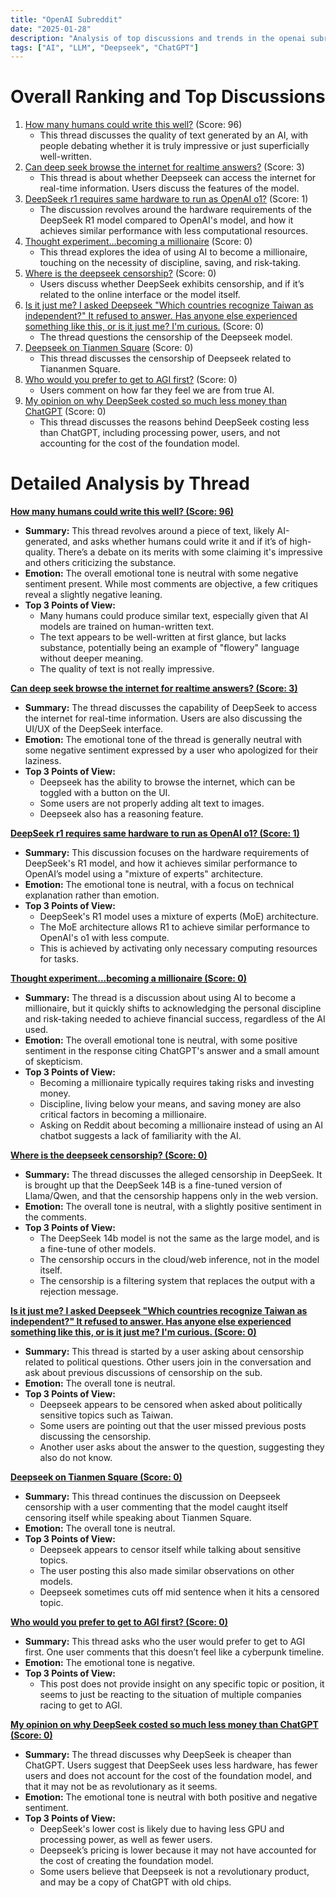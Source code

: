 ```yaml
---
title: "OpenAI Subreddit"
date: "2025-01-28"
description: "Analysis of top discussions and trends in the openai subreddit"
tags: ["AI", "LLM", "Deepseek", "ChatGPT"]
---
```


# Overall Ranking and Top Discussions
1.  [How many humans could write this well?](https://i.redd.it/a0gfiengvrfe1.png) (Score: 96)
    *   This thread discusses the quality of text generated by an AI, with people debating whether it is truly impressive or just superficially well-written.
2.  [Can deep seek browse the internet for realtime answers?](https://www.reddit.com/r/OpenAI/comments/1icaih9/can_deep_seek_browse_the_internet_for_realtime/) (Score: 3)
    *   This thread is about whether Deepseek can access the internet for real-time information. Users discuss the features of the model.
3.  [DeepSeek r1 requires same hardware to run as OpenAI o1?](https://www.reddit.com/r/OpenAI/comments/1ic8g7g/deepseek_r1_requires_same_hardware_to_run_as/) (Score: 1)
    *   The discussion revolves around the hardware requirements of the DeepSeek R1 model compared to OpenAI's model, and how it achieves similar performance with less computational resources.
4.  [Thought experiment...becoming a millionaire](https://www.reddit.com/r/OpenAI/comments/1ic7z3g/thought_experimentbecoming_a_millionaire/) (Score: 0)
    *   This thread explores the idea of using AI to become a millionaire, touching on the necessity of discipline, saving, and risk-taking.
5.  [Where is the deepseek censorship?](https://www.reddit.com/r/OpenAI/comments/1ic8680/where_is_the_deepseek_censorship/) (Score: 0)
    *  Users discuss whether DeepSeek exhibits censorship, and if it’s related to the online interface or the model itself.
6.  [Is it just me? I asked Deepseek "Which countries recognize Taiwan as independent?" It refused to answer. Has anyone else experienced something like this, or is it just me? I'm curious.](https://v.redd.it/o1sotrtd6sfe1) (Score: 0)
    *   The thread questions the censorship of the Deepseek model.
7.  [Deepseek on Tianmen Square](https://v.redd.it/ti4zn946asfe1) (Score: 0)
    *  This thread discusses the censorship of Deepseek related to Tiananmen Square.
8.  [Who would you prefer to get to AGI first?](https://www.reddit.com/r/OpenAI/comments/1icakc7/who_would_you_prefer_to_get_to_agi_first/) (Score: 0)
    *  Users comment on how far they feel we are from true AI.
9.  [My opinion on why DeepSeek costed so much less money than ChatGPT](https://www.reddit.com/r/OpenAI/comments/1icaxve/my_opinion_on_why_deepseek_costed_so_much_less/) (Score: 0)
    *  This thread discusses the reasons behind DeepSeek costing less than ChatGPT, including processing power, users, and not accounting for the cost of the foundation model.

# Detailed Analysis by Thread
**[How many humans could write this well? (Score: 96)](https://i.redd.it/a0gfiengvrfe1.png)**
*  **Summary:** This thread revolves around a piece of text, likely AI-generated, and asks whether humans could write it and if it’s of high-quality. There’s a debate on its merits with some claiming it's impressive and others criticizing the substance.
*  **Emotion:** The overall emotional tone is neutral with some negative sentiment present. While most comments are objective, a few critiques reveal a slightly negative leaning.
*  **Top 3 Points of View:**
    * Many humans could produce similar text, especially given that AI models are trained on human-written text.
    * The text appears to be well-written at first glance, but lacks substance, potentially being an example of "flowery" language without deeper meaning.
    * The quality of text is not really impressive.

**[Can deep seek browse the internet for realtime answers? (Score: 3)](https://www.reddit.com/r/OpenAI/comments/1icaih9/can_deep_seek_browse_the_internet_for_realtime/)**
*  **Summary:** The thread discusses the capability of DeepSeek to access the internet for real-time information. Users are also discussing the UI/UX of the DeepSeek interface.
*  **Emotion:** The emotional tone of the thread is generally neutral with some negative sentiment expressed by a user who apologized for their laziness.
*  **Top 3 Points of View:**
    * Deepseek has the ability to browse the internet, which can be toggled with a button on the UI.
    * Some users are not properly adding alt text to images.
    * Deepseek also has a reasoning feature.

**[DeepSeek r1 requires same hardware to run as OpenAI o1? (Score: 1)](https://www.reddit.com/r/OpenAI/comments/1ic8g7g/deepseek_r1_requires_same_hardware_to_run_as/)**
*  **Summary:**  This discussion focuses on the hardware requirements of DeepSeek's R1 model, and how it achieves similar performance to OpenAI’s model using a "mixture of experts" architecture.
*  **Emotion:** The emotional tone is neutral, with a focus on technical explanation rather than emotion.
*  **Top 3 Points of View:**
    * DeepSeek's R1 model uses a mixture of experts (MoE) architecture.
    * The MoE architecture allows R1 to achieve similar performance to OpenAI's o1 with less compute.
    * This is achieved by activating only necessary computing resources for tasks.

**[Thought experiment...becoming a millionaire (Score: 0)](https://www.reddit.com/r/OpenAI/comments/1ic7z3g/thought_experimentbecoming_a_millionaire/)**
*  **Summary:** The thread is a discussion about using AI to become a millionaire, but it quickly shifts to acknowledging the personal discipline and risk-taking needed to achieve financial success, regardless of the AI used.
*  **Emotion:** The overall emotional tone is neutral, with some positive sentiment in the response citing ChatGPT's answer and a small amount of skepticism.
*  **Top 3 Points of View:**
    * Becoming a millionaire typically requires taking risks and investing money.
    *  Discipline, living below your means, and saving money are also critical factors in becoming a millionaire.
    * Asking on Reddit about becoming a millionaire instead of using an AI chatbot suggests a lack of familiarity with the AI.

**[Where is the deepseek censorship? (Score: 0)](https://www.reddit.com/r/OpenAI/comments/1ic8680/where_is_the_deepseek_censorship/)**
*  **Summary:** The thread discusses the alleged censorship in DeepSeek. It is brought up that the DeepSeek 14B is a fine-tuned version of Llama/Qwen, and that the censorship happens only in the web version.
*  **Emotion:** The overall tone is neutral, with a slightly positive sentiment in the comments.
*  **Top 3 Points of View:**
    * The DeepSeek 14b model is not the same as the large model, and is a fine-tune of other models.
    * The censorship occurs in the cloud/web inference, not in the model itself.
    * The censorship is a filtering system that replaces the output with a rejection message.

**[Is it just me? I asked Deepseek "Which countries recognize Taiwan as independent?" It refused to answer. Has anyone else experienced something like this, or is it just me? I'm curious. (Score: 0)](https://v.redd.it/o1sotrtd6sfe1)**
*  **Summary:** This thread is started by a user asking about censorship related to political questions. Other users join in the conversation and ask about previous discussions of censorship on the sub.
*  **Emotion:** The overall tone is neutral.
*   **Top 3 Points of View:**
    * Deepseek appears to be censored when asked about politically sensitive topics such as Taiwan.
    * Some users are pointing out that the user missed previous posts discussing the censorship.
    * Another user asks about the answer to the question, suggesting they also do not know.

**[Deepseek on Tianmen Square (Score: 0)](https://v.redd.it/ti4zn946asfe1)**
*  **Summary:** This thread continues the discussion on Deepseek censorship with a user commenting that the model caught itself censoring itself while speaking about Tianmen Square.
*  **Emotion:** The overall tone is neutral.
*  **Top 3 Points of View:**
    * Deepseek appears to censor itself while talking about sensitive topics.
    * The user posting this also made similar observations on other models.
    * Deepseek sometimes cuts off mid sentence when it hits a censored topic.

**[Who would you prefer to get to AGI first? (Score: 0)](https://www.reddit.com/r/OpenAI/comments/1icakc7/who_would_you_prefer_to_get_to_agi_first/)**
*  **Summary:** This thread asks who the user would prefer to get to AGI first. One user comments that this doesn’t feel like a cyberpunk timeline.
*  **Emotion:** The emotional tone is negative.
*  **Top 3 Points of View:**
    * This post does not provide insight on any specific topic or position, it seems to just be reacting to the situation of multiple companies racing to get to AGI.

**[My opinion on why DeepSeek costed so much less money than ChatGPT (Score: 0)](https://www.reddit.com/r/OpenAI/comments/1icaxve/my_opinion_on_why_deepseek_costed_so_much_less/)**
*  **Summary:** The thread discusses why DeepSeek is cheaper than ChatGPT. Users suggest that DeepSeek uses less hardware, has fewer users and does not account for the cost of the foundation model, and that it may not be as revolutionary as it seems.
*  **Emotion:** The emotional tone is neutral with both positive and negative sentiment.
*  **Top 3 Points of View:**
    * DeepSeek's lower cost is likely due to having less GPU and processing power, as well as fewer users.
    * Deepseek’s pricing is lower because it may not have accounted for the cost of creating the foundation model.
    * Some users believe that Deepseek is not a revolutionary product, and may be a copy of ChatGPT with old chips.
